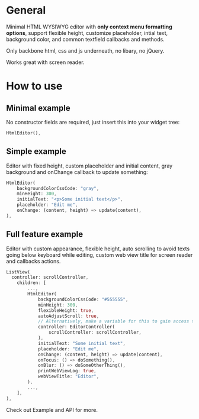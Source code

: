 # General
Minimal HTML WYSIWYG editor with **only context menu formatting options**, support flexible height, customize placeholder, intial text, background color, and common textfield callbacks and methods. 

Only backbone html, css and js underneath, no libary, no jQuery.

Works great with screen reader.
# How to use
## Minimal example
No constructor fields are required, just insert this into your widget tree:
```dart
HtmlEditor(),
```
## Simple example
Editor with fixed height, custom placeholder and initial content, gray background and onChange callback to update something:
```dart
HtmlEditor(
	backgroundColorCssCode: "gray",
	minHeight: 300,
	initialText: "<p>Some initial text</p>",
	placeholder: "Edit me",
	onChange: (content, height) => update(content),
),
```
## Full feature example
Editor with custom appearance, flexible height, auto scrolling to avoid texts going below keyboard while editing, custom web view title for screen reader and callbacks actions.
```dart
ListView(
  controller: scrollController,
	children: [
		...,
		HtmlEditor(
			backgroundColorCssCode: "#555555",
			minHeight: 300,
			flexibleHeight: true,
			autoAdjustScroll: true,
			// Alternatively, make a variable for this to gain access to the web controller and the editor methods
			controller: EditorController(
				scrollController: scrollController,
			),
			initialText: "Some initial text",
			placeholder: "Edit me",
			onChange: (content, height) => update(content),
			onFocus: () => doSomething(),
			onBlur: () => doSomeOtherThing(),
			printWebViewLog: true,
			webViewTitle: "Editor",
		),
		...,
	],
),
```
Check out Example and API for more.
